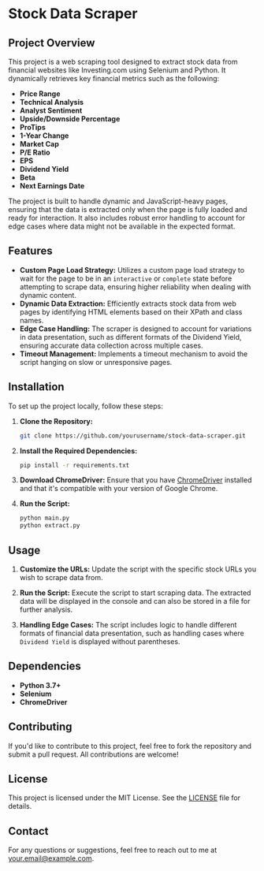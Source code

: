 # Stock Data Scraper

## Project Overview

This project is a web scraping tool designed to extract stock data from financial websites like Investing.com using Selenium and Python. It dynamically retrieves key financial metrics such as the following:

- **Price Range**
- **Technical Analysis**
- **Analyst Sentiment**
- **Upside/Downside Percentage**
- **ProTips**
- **1-Year Change**
- **Market Cap**
- **P/E Ratio**
- **EPS**
- **Dividend Yield**
- **Beta**
- **Next Earnings Date**

The project is built to handle dynamic and JavaScript-heavy pages, ensuring that the data is extracted only when the page is fully loaded and ready for interaction. It also includes robust error handling to account for edge cases where data might not be available in the expected format.

## Features

- **Custom Page Load Strategy:** Utilizes a custom page load strategy to wait for the page to be in an `interactive` or `complete` state before attempting to scrape data, ensuring higher reliability when dealing with dynamic content.
- **Dynamic Data Extraction:** Efficiently extracts stock data from web pages by identifying HTML elements based on their XPath and class names.
- **Edge Case Handling:** The scraper is designed to account for variations in data presentation, such as different formats of the Dividend Yield, ensuring accurate data collection across multiple cases.
- **Timeout Management:** Implements a timeout mechanism to avoid the script hanging on slow or unresponsive pages.

## Installation

To set up the project locally, follow these steps:

1. **Clone the Repository:**
   ```bash
   git clone https://github.com/yourusername/stock-data-scraper.git
   ```
   
2. **Install the Required Dependencies:**
   ```bash
   pip install -r requirements.txt
   ```

3. **Download ChromeDriver:**
   Ensure that you have [ChromeDriver](https://sites.google.com/chromium.org/driver/) installed and that it's compatible with your version of Google Chrome.

4. **Run the Script:**
   ```bash
   python main.py
   python extract.py
   ```

## Usage

1. **Customize the URLs:** 
   Update the script with the specific stock URLs you wish to scrape data from.

2. **Run the Script:**
   Execute the script to start scraping data. The extracted data will be displayed in the console and can also be stored in a file for further analysis.

3. **Handling Edge Cases:**
   The script includes logic to handle different formats of financial data presentation, such as handling cases where `Dividend Yield` is displayed without parentheses.

## Dependencies

- **Python 3.7+**
- **Selenium**
- **ChromeDriver**

## Contributing

If you'd like to contribute to this project, feel free to fork the repository and submit a pull request. All contributions are welcome!

## License

This project is licensed under the MIT License. See the [LICENSE](LICENSE) file for details.

## Contact

For any questions or suggestions, feel free to reach out to me at [your.email@example.com](mailto:your.email@example.com).
